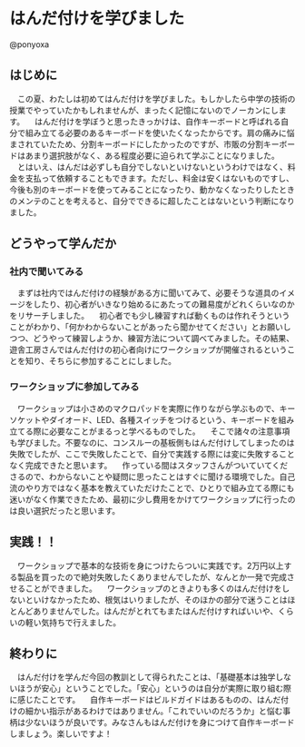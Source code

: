 # はんだ付けを学びました

@ponyoxa

## はじめに
　この夏、わたしは初めてはんだ付けを学びました。もしかしたら中学の技術の授業でやっていたかもしれませんが、まったく記憶にないのでノーカンにします。
　はんだ付けを学ぼうと思ったきっかけは、自作キーボードと呼ばれる自分で組み立てる必要のあるキーボードを使いたくなったからです。肩の痛みに悩まされていたため、分割キーボードにしたかったのですが、市販の分割キーボードはあまり選択肢がなく、ある程度必要に迫られて学ぶことになりました。
　とはいえ、はんだは必ずしも自分でしないといけないというわけではなく、料金を支払って依頼することもできます。ただし、料金は安くはないものですし、今後も別のキーボードを使ってみることになったり、動かなくなったりしたときのメンテのことを考えると、自分でできるに超したことはないという判断になりました。

## どうやって学んだか

### 社内で聞いてみる
　まずは社内ではんだ付けの経験がある方に聞いてみて、必要そうな道具のイメージをしたり、初心者がいきなり始めるにあたっての難易度がどれくらいなのかをリサーチしました。
　初心者でも少し練習すれば動くものは作れそうということがわかり、「何かわからないことがあったら聞かせてください」とお願いしつつ、どうやって練習しようか、練習方法について調べてみました。その結果、遊舎工房さんではんだ付けの初心者向けにワークショップが開催されるということを知り、そちらに参加することにしました。

### ワークショップに参加してみる
　ワークショップは小さめのマクロパッドを実際に作りながら学ぶもので、キーソケットやダイオード、LED、各種スイッチをつけるという、キーボードを組み立てる際に必要なことがまるっと学べるものでした。
　そこで諸々の注意事項も学びました。不要なのに、コンスルーの基板側もはんだ付けしてしまったのは失敗でしたが、ここで失敗したことで、自分で実践する際には変に失敗することなく完成できたと思います。
　作っている間はスタッフさんがついていてくださるので、わからないことや疑問に思ったことはすぐに聞ける環境でした。自己流のやり方ではなく基本を教えていただけたことで、ひとりで組み立てる際にも迷いがなく作業できたため、最初に少し費用をかけてワークショップに行ったのは良い選択だったと思います。

## 実践！！
　ワークショップで基本的な技術を身につけたらついに実践です。2万円以上する製品を買ったので絶対失敗したくありませんでしたが、なんとか一発で完成させることができました。
　ワークショップのときよりも多くのはんだ付けをしないといけなかったため、根気はいりましたが、そのほかの部分で迷うことはほとんどありませんでした。はんだがとれてもまたはんだ付けすればいいや、くらいの軽い気持ちで行えました。

## 終わりに
　はんだ付けを学んだ今回の教訓として得られたことは、「基礎基本は独学しないほうが安心」ということでした。「安心」というのは自分が実際に取り組む際に感じたことです。
　自作キーボードはビルドガイドはあるものの、はんだ付けの細かい指示があるわけではありません。「これでいいのだろうか」と悩む事柄は少ないほうが良いです。みなさんもはんだ付けを身につけて自作キーボードしましょう。楽しいですよ！